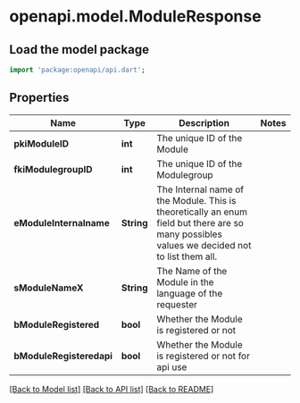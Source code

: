# openapi.model.ModuleResponse

## Load the model package
```dart
import 'package:openapi/api.dart';
```

## Properties
Name | Type | Description | Notes
------------ | ------------- | ------------- | -------------
**pkiModuleID** | **int** | The unique ID of the Module | 
**fkiModulegroupID** | **int** | The unique ID of the Modulegroup | 
**eModuleInternalname** | **String** | The Internal name of the Module.  This is theoretically an enum field but there are so many possibles values we decided not to list them all. | 
**sModuleNameX** | **String** | The Name of the Module in the language of the requester | 
**bModuleRegistered** | **bool** | Whether the Module is registered or not | 
**bModuleRegisteredapi** | **bool** | Whether the Module is registered or not for api use | 

[[Back to Model list]](../README.md#documentation-for-models) [[Back to API list]](../README.md#documentation-for-api-endpoints) [[Back to README]](../README.md)


